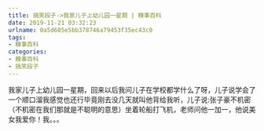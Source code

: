 ```yaml
---
title: 搞笑段子->我家儿子上幼儿园一星期 | 糗事百科
date: 2019-11-21 03:32:23
urlname: 0a5d685e5bb378746a79453f35ec43c0
tags: 
- 糗事百科
categories:
- 糗事百科
- 搞笑段子
---
```

我家儿子上幼儿园一星期，回来以后我问儿子在学校都学什么了呀，儿子说学会了一个顺口溜我感觉也还行毕竟刚去没几天就叫他背给我听，儿子说:张子豪不机密（不机密在我们那就是不聪明的意思）坐着轮船打飞机，老师问他一加一，他说美女我爱你！我。。。


